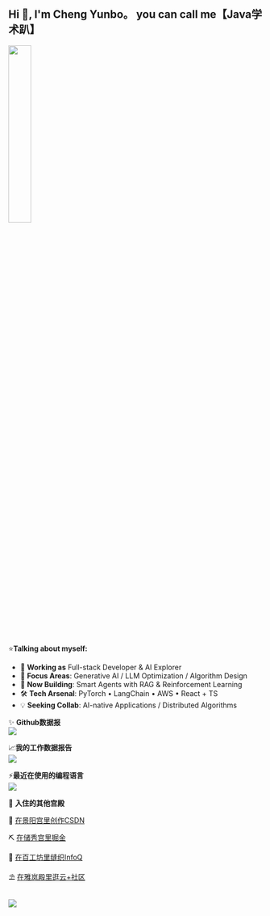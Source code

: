  ## Hi 👋, I'm Cheng Yunbo。 you can call me【Java学术趴】

<img style="width:30%" align="center" src="https://cdn.jsdelivr.net/gh/LM20230311/LM20230311/assets/images/developer.svg" />

⭐**Talking about myself:**

- 🚀 **Working as** Full-stack Developer & AI Explorer
- 🌟 **Focus Areas**: Generative AI / LLM Optimization / Algorithm Design
- 🤖 **Now Building**: Smart Agents with RAG & Reinforcement Learning
- 🛠️ **Tech Arsenal**: PyTorch • LangChain • AWS • React + TS
- 💡 **Seeking Collab**: AI-native Applications / Distributed Algorithms

✨ **Github数据报**
<br>
<a href="https://github-readme-stats.vercel.app/api?cache_seconds=1800&username=yunbocheng">
<img align="center" src="https://github-readme-stats.vercel.app/api?hide_title=true&cache_seconds=1800&username=yunbocheng&hide_border=false&show_icons=true&include_all_commits=true&count_private=true&theme=buefy&locale=cn&line_height=20" />
</a>
<br>

📈️**我的工作数据报告**
<br>
<a href="https://github-readme-stats.vercel.app/api/wakatime?username=chengyunbo" style="width:50%">
  <img align="center" src="https://github-readme-stats.vercel.app/api/wakatime?username=chengyunbo&layout=compact" />
</a>
<br>

⚡**最近在使用的编程语言**
<br>
<a href="https://github-readme-stats.vercel.app/api/top-langs/?layout=compact&username=yunbocheng">
  <img align="center" src="https://github-readme-stats.vercel.app/api/top-langs/?layout=compact&username=yunbocheng&hide_title=true&hide_border=false&line_height=20&theme=flag-india&locale=cn" />
</a>
<br>

🚀 **入住的其他宫殿**

💌 <a href="https://blog.csdn.net/chengbaobao520?spm=1000.2115.3001.5343">在景阳宫里创作CSDN</a>

⛏️ <a href="https://juejin.cn/user/1812468410623982?utm_source=gold_browser_extension">在储秀宫里掘金</a>

🧶 <a href="https://www.infoq.cn/profile/198749C57E919B/publish">在百工坊里缝织InfoQ</a>

⛱️ <a href="https://cloud.tencent.com/developer/user/5895312">在雅岚殿里逛云+社区</a> 

<br>
<img src="https://cdn.jsdelivr.net/gh/LM20230311/LM20230311/assets/images/icon.png" />
